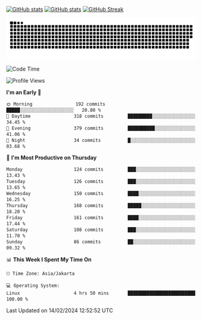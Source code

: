 [![GitHub stats](https://github-readme-stats.vercel.app/api?username=aurelioklv&card_width=500&show_icons=true&rank_icon=github&theme=solarized-dark#gh-dark-mode-only)](https://github.com/anuraghazra/github-readme-stats#gh-dark-mode-only)
[![GitHub stats](https://github-readme-stats.vercel.app/api?username=aurelioklv&card_width=500&show_icons=true&rank_icon=github&theme=buefy#gh-light-mode-only)](https://github.com/anuraghazra/github-readme-stats#gh-light-mode-only)
[![GitHub Streak](https://streak-stats.demolab.com/?user=aurelioklv&card_width=336&theme=solarized-dark)](https://git.io/streak-stats)

<picture>
  <source media="(prefers-color-scheme: dark)" srcset="https://raw.githubusercontent.com/aurelioklv/aurelioklv/snake-output/github-contribution-grid-snake-dark.svg">
  <source media="(prefers-color-scheme: light)" srcset="https://raw.githubusercontent.com/aurelioklv/aurelioklv/snake-output/github-contribution-grid-snake.svg">
  <img alt="github contribution grid snake animation" src="https://raw.githubusercontent.com/aurelioklv/aurelioklv/snake-output/github-contribution-grid-snake.svg">
</picture>

<!--START_SECTION:waka-->
![Code Time](http://img.shields.io/badge/Code%20Time-430%20hrs%2017%20mins-blue)

![Profile Views](http://img.shields.io/badge/Profile%20Views-15-blue)

**I'm an Early 🐤** 

```text
🌞 Morning                192 commits         █████░░░░░░░░░░░░░░░░░░░░   20.80 % 
🌆 Daytime                318 commits         █████████░░░░░░░░░░░░░░░░   34.45 % 
🌃 Evening                379 commits         ██████████░░░░░░░░░░░░░░░   41.06 % 
🌙 Night                  34 commits          █░░░░░░░░░░░░░░░░░░░░░░░░   03.68 % 
```
📅 **I'm Most Productive on Thursday** 

```text
Monday                   124 commits         ███░░░░░░░░░░░░░░░░░░░░░░   13.43 % 
Tuesday                  126 commits         ███░░░░░░░░░░░░░░░░░░░░░░   13.65 % 
Wednesday                150 commits         ████░░░░░░░░░░░░░░░░░░░░░   16.25 % 
Thursday                 168 commits         █████░░░░░░░░░░░░░░░░░░░░   18.20 % 
Friday                   161 commits         ████░░░░░░░░░░░░░░░░░░░░░   17.44 % 
Saturday                 108 commits         ███░░░░░░░░░░░░░░░░░░░░░░   11.70 % 
Sunday                   86 commits          ██░░░░░░░░░░░░░░░░░░░░░░░   09.32 % 
```


📊 **This Week I Spent My Time On** 

```text
🕑︎ Time Zone: Asia/Jakarta

💻 Operating System: 
Linux                    4 hrs 50 mins       █████████████████████████   100.00 % 
```


 Last Updated on 14/02/2024 12:52:52 UTC
<!--END_SECTION:waka-->
